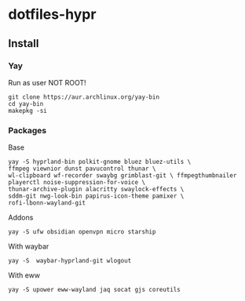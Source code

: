 # dotfiles-hypr

## Install

### Yay
Run as user NOT ROOT!
```
git clone https://aur.archlinux.org/yay-bin
cd yay-bin
makepkg -si
```

### Packages
Base
```
yay -S hyprland-bin polkit-gnome bluez bluez-utils \
ffmpeg viewnior dunst pavucontrol thunar \
wl-clipboard wf-recorder swaybg grimblast-git \ ffmpegthumbnailer playerctl noise-suppression-for-voice \
thunar-archive-plugin alacritty swaylock-effects \
sddm-git nwg-look-bin papirus-icon-theme pamixer \
rofi-lbonn-wayland-git
```

Addons
```
yay -S ufw obsidian openvpn micro starship
```

With waybar
```
yay -S  waybar-hyprland-git wlogout 
```

With eww
```
yay -S upower eww-wayland jaq socat gjs coreutils
```


